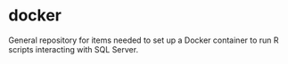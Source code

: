 # docker
General repository for items needed to set up a Docker container to run R scripts interacting with SQL Server.
